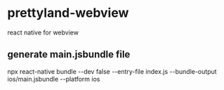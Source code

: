 # prettyland-webview
react native for webview

## generate main.jsbundle file
npx react-native bundle --dev false --entry-file index.js --bundle-output ios/main.jsbundle --platform ios

